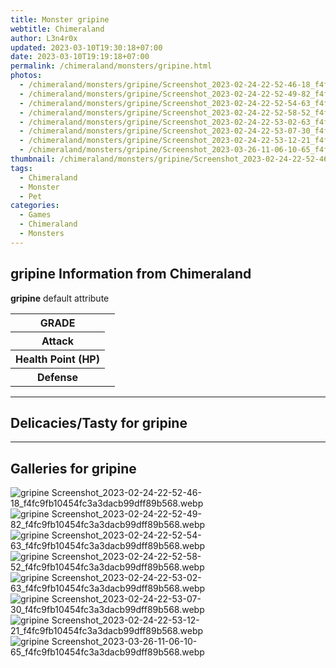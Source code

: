 ```yaml
---
title: Monster gripine
webtitle: Chimeraland
author: L3n4r0x
updated: 2023-03-10T19:30:18+07:00
date: 2023-03-10T19:19:18+07:00
permalink: /chimeraland/monsters/gripine.html
photos:
  - /chimeraland/monsters/gripine/Screenshot_2023-02-24-22-52-46-18_f4fc9fb10454fc3a3dacb99dff89b568.webp
  - /chimeraland/monsters/gripine/Screenshot_2023-02-24-22-52-49-82_f4fc9fb10454fc3a3dacb99dff89b568.webp
  - /chimeraland/monsters/gripine/Screenshot_2023-02-24-22-52-54-63_f4fc9fb10454fc3a3dacb99dff89b568.webp
  - /chimeraland/monsters/gripine/Screenshot_2023-02-24-22-52-58-52_f4fc9fb10454fc3a3dacb99dff89b568.webp
  - /chimeraland/monsters/gripine/Screenshot_2023-02-24-22-53-02-63_f4fc9fb10454fc3a3dacb99dff89b568.webp
  - /chimeraland/monsters/gripine/Screenshot_2023-02-24-22-53-07-30_f4fc9fb10454fc3a3dacb99dff89b568.webp
  - /chimeraland/monsters/gripine/Screenshot_2023-02-24-22-53-12-21_f4fc9fb10454fc3a3dacb99dff89b568.webp
  - /chimeraland/monsters/gripine/Screenshot_2023-03-26-11-06-10-65_f4fc9fb10454fc3a3dacb99dff89b568.webp
thumbnail: /chimeraland/monsters/gripine/Screenshot_2023-02-24-22-52-46-18_f4fc9fb10454fc3a3dacb99dff89b568.webp
tags:
  - Chimeraland
  - Monster
  - Pet
categories:
  - Games
  - Chimeraland
  - Monsters
---
```


<section id="bootstrap-wrapper"><link rel="stylesheet" href="https://cdn.statically.io/gh/dimaslanjaka/Web-Manajemen/40ac3225/css/bootstrap-4.5-wrapper.css"/><h2>gripine Information from Chimeraland</h2><p><b>gripine</b> default attribute <table><tr><th>GRADE</th><td></td></tr><tr><th>Attack</th><td></td></tr><tr><th>Health Point (HP)</th><td></td></tr><tr><th>Defense</th><td></td></tr></table></p><hr/><h2>Delicacies/Tasty for gripine</h2><hr/><div id="gallery"><h2>Galleries for gripine</h2><div class="row"><div class="col-lg-6 col-12"><img src="/chimeraland/monsters/gripine/Screenshot_2023-02-24-22-52-46-18_f4fc9fb10454fc3a3dacb99dff89b568.webp" alt="gripine Screenshot_2023-02-24-22-52-46-18_f4fc9fb10454fc3a3dacb99dff89b568.webp"/></div><div class="col-lg-6 col-12"><img src="/chimeraland/monsters/gripine/Screenshot_2023-02-24-22-52-49-82_f4fc9fb10454fc3a3dacb99dff89b568.webp" alt="gripine Screenshot_2023-02-24-22-52-49-82_f4fc9fb10454fc3a3dacb99dff89b568.webp"/></div><div class="col-lg-6 col-12"><img src="/chimeraland/monsters/gripine/Screenshot_2023-02-24-22-52-54-63_f4fc9fb10454fc3a3dacb99dff89b568.webp" alt="gripine Screenshot_2023-02-24-22-52-54-63_f4fc9fb10454fc3a3dacb99dff89b568.webp"/></div><div class="col-lg-6 col-12"><img src="/chimeraland/monsters/gripine/Screenshot_2023-02-24-22-52-58-52_f4fc9fb10454fc3a3dacb99dff89b568.webp" alt="gripine Screenshot_2023-02-24-22-52-58-52_f4fc9fb10454fc3a3dacb99dff89b568.webp"/></div><div class="col-lg-6 col-12"><img src="/chimeraland/monsters/gripine/Screenshot_2023-02-24-22-53-02-63_f4fc9fb10454fc3a3dacb99dff89b568.webp" alt="gripine Screenshot_2023-02-24-22-53-02-63_f4fc9fb10454fc3a3dacb99dff89b568.webp"/></div><div class="col-lg-6 col-12"><img src="/chimeraland/monsters/gripine/Screenshot_2023-02-24-22-53-07-30_f4fc9fb10454fc3a3dacb99dff89b568.webp" alt="gripine Screenshot_2023-02-24-22-53-07-30_f4fc9fb10454fc3a3dacb99dff89b568.webp"/></div><div class="col-lg-6 col-12"><img src="/chimeraland/monsters/gripine/Screenshot_2023-02-24-22-53-12-21_f4fc9fb10454fc3a3dacb99dff89b568.webp" alt="gripine Screenshot_2023-02-24-22-53-12-21_f4fc9fb10454fc3a3dacb99dff89b568.webp"/></div><div class="col-lg-6 col-12"><img src="/chimeraland/monsters/gripine/Screenshot_2023-03-26-11-06-10-65_f4fc9fb10454fc3a3dacb99dff89b568.webp" alt="gripine Screenshot_2023-03-26-11-06-10-65_f4fc9fb10454fc3a3dacb99dff89b568.webp"/></div></div></div></section>